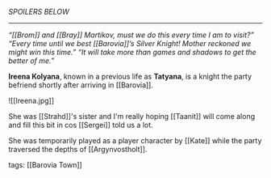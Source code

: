 *SPOILERS BELOW*

___

 *“[[Brom]] and [[Bray]] Martikov, must we do this every time I am to visit?”*
*“Every time until we best [[Barovia]]’s Silver Knight! Mother reckoned we might win this time.”*
*“It will take more than games and shadows to get the better of me.”*


**Ireena Kolyana**, known in a previous life as **Tatyana**, is a knight the party befriend shortly after arriving in [[Barovia]].

![[Ireena.jpg]]

She was [[Strahd]]'s sister and I'm really hoping [[Taanit]] will come along and fill this bit in cos [[Sergei]] told us a lot.

She was temporarily played as a player character by [[Kate]] while the party traversed the depths of [[Argynvostholt]].

tags: [[Barovia Town]]